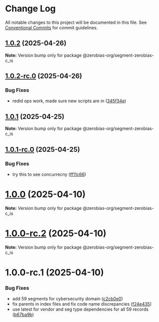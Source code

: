 # Change Log

All notable changes to this project will be documented in this file.
See [Conventional Commits](https://conventionalcommits.org) for commit guidelines.

## [1.0.2](https://github.com/zerobias-org/segment/compare/@zerobias-org/segment-zerobias-c_is@1.0.2-rc.0...@zerobias-org/segment-zerobias-c_is@1.0.2) (2025-04-26)

**Note:** Version bump only for package @zerobias-org/segment-zerobias-c_is





## [1.0.2-rc.0](https://github.com/zerobias-org/segment/compare/@zerobias-org/segment-zerobias-c_is@1.0.1...@zerobias-org/segment-zerobias-c_is@1.0.2-rc.0) (2025-04-26)


### Bug Fixes

* redid ops work, made sure new scripts are in ([345f34e](https://github.com/zerobias-org/segment/commit/345f34ec926029dc141943b3e321676adb4a2888))





## [1.0.1](https://github.com/zerobias-org/segment/compare/@zerobias-org/segment-zerobias-c_is@1.0.1-rc.0...@zerobias-org/segment-zerobias-c_is@1.0.1) (2025-04-25)

**Note:** Version bump only for package @zerobias-org/segment-zerobias-c_is





## [1.0.1-rc.0](https://github.com/zerobias-org/segment/compare/@zerobias-org/segment-zerobias-c_is@1.0.0...@zerobias-org/segment-zerobias-c_is@1.0.1-rc.0) (2025-04-25)


### Bug Fixes

* try this to see concurrecny ([ff11c66](https://github.com/zerobias-org/segment/commit/ff11c66d67cb9f185098fd640d4139178d29ae22))





# [1.0.0](https://github.com/zerobias-org/segment/compare/@zerobias-org/segment-zerobias-c_is@1.0.0-rc.2...@zerobias-org/segment-zerobias-c_is@1.0.0) (2025-04-10)

**Note:** Version bump only for package @zerobias-org/segment-zerobias-c_is





# [1.0.0-rc.2](https://github.com/zerobias-org/segment/compare/@zerobias-org/segment-zerobias-c_is@1.0.0-rc.1...@zerobias-org/segment-zerobias-c_is@1.0.0-rc.2) (2025-04-10)

**Note:** Version bump only for package @zerobias-org/segment-zerobias-c_is





# 1.0.0-rc.1 (2025-04-10)


### Bug Fixes

* add 59 segments for cybersecurity domain ([c2cb0e0](https://github.com/zerobias-org/segment/commit/c2cb0e0c1f1eabb51d7f5a6ae6db98c1516fcdbe))
* fix parents in index files and fix code name discrepancies ([f24e435](https://github.com/zerobias-org/segment/commit/f24e4352453caaa05074cc6bb66ee8ed21a4f11d))
* use latest for vendor and seg type dependencies for all 59 records ([b67ba9b](https://github.com/zerobias-org/segment/commit/b67ba9bed7a90fad3b084161ebc603b5b35214b8))
